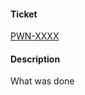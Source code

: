 #### Ticket

[PWN-XXXX](https://p2pvalidator.atlassian.net/browse/XXXX)

#### Description

What was done
